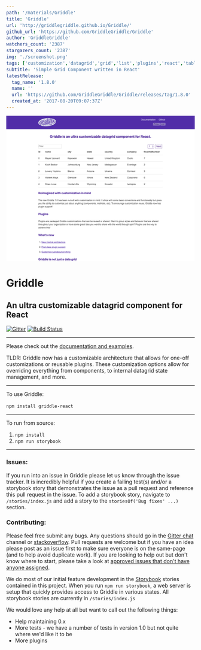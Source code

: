 ```yaml
---
path: '/materials/Griddle'
title: 'Griddle'
url: 'http://griddlegriddle.github.io/Griddle/'
github_url: 'https://github.com/GriddleGriddle/Griddle'
author: 'GriddleGriddle'
watchers_count: '2387'
stargazers_count: '2387'
img: './screenshot.png'
tags: ['customization','datagrid','grid','list','plugins','react','table']
subtitle: 'Simple Grid Component written in React'
latestRelease:
  tag_name: '1.8.0'
  name: ''
  url: 'https://github.com/GriddleGriddle/Griddle/releases/tag/1.8.0'
  created_at: '2017-08-20T09:07:37Z'
---
```


![alt text](screenshot.png)

Griddle
=======

An ultra customizable datagrid component for React
----------

[![Gitter](https://badges.gitter.im/JoinChat.svg)](https://gitter.im/DynamicTyped/Griddle?utm_source=badge&utm_medium=badge&utm_campaign=pr-badge&utm_content=badge) [![Build Status](https://travis-ci.org/GriddleGriddle/Griddle.svg?branch=master)](https://travis-ci.org/GriddleGriddle/Griddle)

----------

Please check out the [documentation and examples](http://griddlegriddle.github.io/Griddle/).

TLDR: Griddle now has a customizable architecture that allows for one-off customizations or reusable plugins. These customization options allow for overriding everything from components, to internal datagrid state management, and more.

----------

To use Griddle:

`npm install griddle-react`

----------

To run from source:

1. `npm install`
2. `npm run storybook`

----------

### Issues: ###

If you run into an issue in Griddle please let us know through the issue tracker. It is incredibly helpful if you create a failing test(s) and/or a storybook story that demonstrates the issue as a pull request and reference this pull request in the issue. To add a storybook story, navigate to `/stories/index.js` and add a story to the `storiesOf('Bug fixes' ...)` section. 

### Contributing: ###

Please feel free submit any bugs. Any questions should go in the [Gitter chat](https://gitter.im/DynamicTyped/Griddle) channel or [stackoverflow](http://stackoverflow.com/). Pull requests are welcome but if you have an idea please post as an issue first to make sure everyone is on the same-page (and to help avoid duplicate work). If you are looking to help out but don't know where to start, please take a look at [approved issues that don't have anyone assigned](https://github.com/GriddleGriddle/Griddle/issues?q=is%3Aopen+label%3Aapproved+no%3Aassignee).

We do most of our initial feature development in the [Storybook](https://github.com/storybooks/react-storybook) stories contained in this project. When you run `npm run storybook`, a web server is setup that quickly provides access to Griddle in various states. All storybook stories are currently in `/stories/index.js`

We would love any help at all but want to call out the following things:
* Help maintaining 0.x
* More tests - we have a number of tests in version 1.0 but not quite where we'd like it to be
* More plugins

        